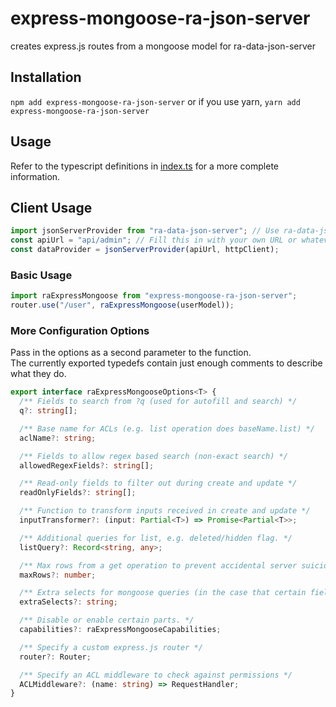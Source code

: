 # express-mongoose-ra-json-server
creates express.js routes from a mongoose model for ra-data-json-server

## Installation
`npm add express-mongoose-ra-json-server` or if you use yarn, `yarn add express-mongoose-ra-json-server`

## Usage
Refer to the typescript definitions in [index.ts](src/index.ts) for a more complete information.

## Client Usage
```ts
import jsonServerProvider from "ra-data-json-server"; // Use ra-data-json-server
const apiUrl = "api/admin"; // Fill this in with your own URL or whatever you wish.
const dataProvider = jsonServerProvider(apiUrl, httpClient);
```

### Basic Usage
```ts
import raExpressMongoose from "express-mongoose-ra-json-server";
router.use("/user", raExpressMongoose(userModel));
```

### More Configuration Options
Pass in the options as a second parameter to the function.  
The currently exported typedefs contain just enough comments to describe what they do.
```ts
export interface raExpressMongooseOptions<T> {
  /** Fields to search from ?q (used for autofill and search) */
  q?: string[];

  /** Base name for ACLs (e.g. list operation does baseName.list) */
  aclName?: string;

  /** Fields to allow regex based search (non-exact search) */
  allowedRegexFields?: string[];

  /** Read-only fields to filter out during create and update */
  readOnlyFields?: string[];

  /** Function to transform inputs received in create and update */
  inputTransformer?: (input: Partial<T>) => Promise<Partial<T>>;

  /** Additional queries for list, e.g. deleted/hidden flag. */
  listQuery?: Record<string, any>;

  /** Max rows from a get operation to prevent accidental server suicide (default 100) */
  maxRows?: number;

  /** Extra selects for mongoose queries (in the case that certain fields are hidden by default) */
  extraSelects?: string;

  /** Disable or enable certain parts. */
  capabilities?: raExpressMongooseCapabilities;

  /** Specify a custom express.js router */
  router?: Router;

  /** Specify an ACL middleware to check against permissions */
  ACLMiddleware?: (name: string) => RequestHandler;
}
```